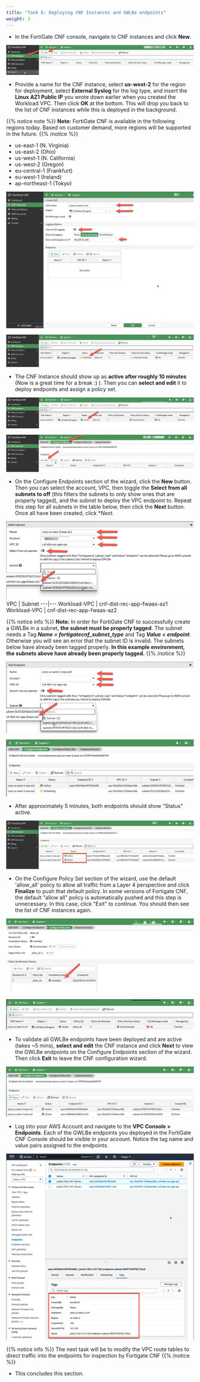 ```yaml
---
title: "Task 6: Deploying CNF Instances and GWLBe endpoints"
weight: 3
---
```


* In the FortiGate CNF console, navigate to CNF instances and click **New**.

![](../images/image-t6-1.png)

* Provide a name for the CNF instance, select **us-west-2** for the region for deployment, select **External Syslog** for the log type, and insert the  **Linux AZ1 Public IP** you wrote down earlier when you created the Workload VPC. Then click **OK** at the bottom. This will drop you back to the list of CNF instances while this is deployed in the background.

{{% notice note %}}
**Note:** FortiGate CNF is available in the following regions today.  Based on customer demand, more regions will be supported in the future.
{{% /notice %}}

  * us-east-1 (N. Virginia)
  * us-east-2 (Ohio)
  * us-west-1 (N. California)
  * us-west-2 (Oregon)
  * eu-central-1 (Frankfurt)
  * eu-west-1 (Ireland)
  * ap-northeast-1 (Tokyo)

![](../images/image-t6-2.png)

![](../images/image-t6-3.png)

* The CNF Instance should show up as **active after roughly 10 minutes** (Now is a great time for a break :) ). Then you can **select and edit** it to deploy endpoints and assign a policy set.

![](../images/image-t6-4.png)

![](../images/image-t6-5.png)

* On the Configure Endpoints section of the wizard, click the **New** button. Then you can select the account, VPC, then toggle the **Select from all subnets to off** (this filters the subnets to only show ones that are properly tagged), and the subnet to deploy the VPC endpoint to. Repeat this step for all subnets in the table below, then click the **Next** button.  Once all have been created, click **Next*.

![](../images/image-t6-5a.png)
VPC | Subnet
---|---
Workload-VPC | cnf-dist-rec-app-fwaas-az1
Workload-VPC | cnf-dist-rec-app-fwaas-az2


{{% notice info %}}
**Note:** In order for FortiGate CNF to successfully create a GWLBe in a subnet, **the subnet must be properly tagged**.  The subnet needs a Tag ***Name = fortigatecnf_subnet_type*** and Tag ***Value = endpoint***. Otherwise you will see an error that the subnet ID is invalid.  The subnets below have already been tagged properly. **In this example environment, the subnets above have already been properly tagged.**
{{% /notice %}}

![](../images/image-t6-5c.png)

![](../images/image-t6-5d.png)

* After approximately 5 minutes, both endpoints should show "Status" active.

![](../images/image-t6-7.png)

* On the Configure Policy Set section of the wizard, use the default 'allow_all' policy to allow all traffic from a Layer 4 perspective and click **Finalize** to push that default policy. In some versions of Fortigate CNF, the default "allow all" policy is automatically pushed and this step is unnecessary. In this case, click "Exit" to continue. You should then see the list of CNF instances again.

![](../images/image-t6-9.png)

![](../images/image-t6-10.png)

* To validate all GWLBe endpoints have been deployed and are active (takes ~5 mins), **select and edit** the CNF instance and click **Next** to view the GWLBe endpoints on the Configure Endpoints section of the wizard. Then click **Exit** to leave the CNF configuration wizard.

![](../images/image-t6-11.png)

* Log into your AWS Account and navigate to the **VPC Console > Endpoints**.  Each of the GWLBe endpoints you deployed in the FortiGate CNF Console should be visible in your account.  Notice the tag name and value pairs assigned to the endpoints.

![](../images/image-t6-12.png)

{{% notice info %}} The next task will be to modify the VPC route tables to direct traffic into the endpoints for inspection by Fortigate CNF
{{% /notice %}}

* This concludes this section.
